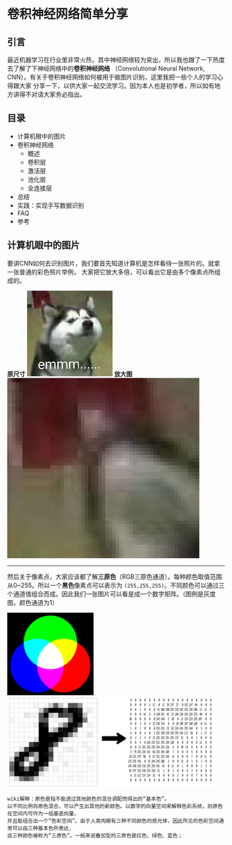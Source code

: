 # 卷积神经网络简单分享

## 引言

最近机器学习在行业里非常火热，其中神经网络较为突出，所以我也蹭了一下热度去了解了下神经网络中的**卷积神经网络**
（Convolutional Neural Network, CNN）。有关于卷积神经网络如何被用于做图片识别，这里我把一些个人的学习心得跟大家
分享一下，以供大家一起交流学习。因为本人也是初学者，所以如有地方讲得不对请大家务必指出。

## 目录
* 计算机眼中的图片
* 卷积神经网络
    * 概述
    * 卷积层
    * 激活层
    * 池化层
    * 全连接层
* 总结
* 实践：实现手写数据识别
* FAQ
* 参考

## 计算机眼中的图片

要讲CNN如何去识别图片，我们要首先知道计算机是怎样看待一张照片的。就拿一张普通的彩色照片举例，
大家把它放大多倍，可以看出它是由多个像素点所组成的。

**原尺寸**
![](doc/tim_s.jpg)
**放大图**
![](doc/tim_l.png)

***
然后关于像素点，大家应该都了解**三原色**（RGB三原色通道）。每种颜色取值范围从0~255。所以一个**黑色**像素点可以表示为
`(255,255,255)`。不同颜色可以通过三个通道值组合而成。因此我们一张图片可以看是成一个数字矩阵。（图例是灰度图，颜色通道为1）

![](doc/rgb.png)
![](doc/8.png)

    wiki解释：原色是指不能透过其他颜色的混合调配而得出的“基本色”。
    以不同比例将原色混合，可以产生出其他的新颜色。以数学的向量空间来解释色彩系统，则原色在空间内可作为一组基底向量，
    并且能组合出一个“色彩空间”。由于人类肉眼有三种不同颜色的感光体，因此所见的色彩空间通常可以由三种基本色所表达，
    这三种颜色被称为“三原色”。一般来说叠加型的三原色是红色、绿色、蓝色；


